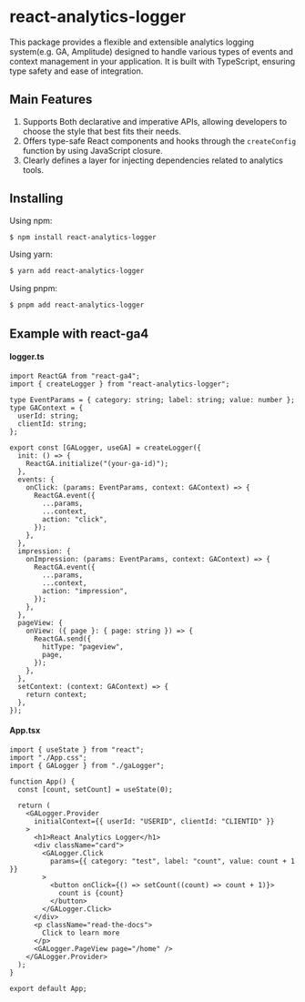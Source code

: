 # react-analytics-logger
This package provides a flexible and extensible analytics logging system(e.g. GA, Amplitude) designed to handle various types of events and context management in your application. It is built with TypeScript, ensuring type safety and ease of integration.

## Main Features
1. Supports Both declarative and imperative APIs, allowing developers to choose the style that best fits their needs.
2. Offers type-safe React components and hooks through the `createConfig` function by using JavaScript closure.
3. Clearly defines a layer for injecting dependencies related to analytics tools.

## Installing
Using npm:

```bash
$ npm install react-analytics-logger
```

Using yarn:
```bash
$ yarn add react-analytics-logger
```

Using pnpm:
```bash
$ pnpm add react-analytics-logger
```

## Example with react-ga4

#### logger.ts
```tsx
import ReactGA from "react-ga4";
import { createLogger } from "react-analytics-logger";

type EventParams = { category: string; label: string; value: number };
type GAContext = {
  userId: string;
  clientId: string;
};

export const [GALogger, useGA] = createLogger({
  init: () => {
    ReactGA.initialize("(your-ga-id)");
  },
  events: {
    onClick: (params: EventParams, context: GAContext) => {
      ReactGA.event({
        ...params,
        ...context,
        action: "click",
      });
    },
  },
  impression: {
    onImpression: (params: EventParams, context: GAContext) => {
      ReactGA.event({
        ...params,
        ...context,
        action: "impression",
      });
    },
  },
  pageView: {
    onView: ({ page }: { page: string }) => {
      ReactGA.send({
        hitType: "pageview",
        page,
      });
    },
  },
  setContext: (context: GAContext) => {
    return context;
  },
});
```


#### App.tsx
```tsx
import { useState } from "react";
import "./App.css";
import { GALogger } from "./gaLogger";

function App() {
  const [count, setCount] = useState(0);

  return (
    <GALogger.Provider
      initialContext={{ userId: "USERID", clientId: "CLIENTID" }}
    >
      <h1>React Analytics Logger</h1>
      <div className="card">
        <GALogger.Click
          params={{ category: "test", label: "count", value: count + 1 }}
        >
          <button onClick={() => setCount((count) => count + 1)}>
            count is {count}
          </button>
        </GALogger.Click>
      </div>
      <p className="read-the-docs">
        Click to learn more
      </p>
      <GALogger.PageView page="/home" />
    </GALogger.Provider>
  );
}

export default App;

```
